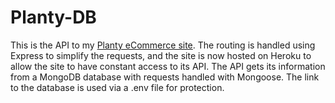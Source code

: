 # Planty-DB

This is the API to my [Planty eCommerce site](https://github.com/christianwagstaff/shopping-cart). The routing is handled using Express to simplify the requests, and the site is now hosted on Heroku to allow the site to have constant access to its API. The API gets its information from a MongoDB database with requests handled with Mongoose. The link to the database is used via a .env file for protection. 
